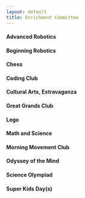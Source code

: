 ```yaml
---
layout: default
title: Enrichment Committee
---
```

#### Advanced Robotics

#### Beginning Robotics

#### Chess

#### Coding Club

#### Cultural Arts, Extravaganza

#### Great Grands Club

#### Lego

#### Math and Science

#### Morning Movement Club

#### Odyssey of the Mind

#### Science Olympiad

#### Super Kids Day(s)

